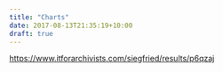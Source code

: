 ```yaml
---
title: "Charts"
date: 2017-08-13T21:35:19+10:00
draft: true
---
```


https://www.itforarchivists.com/siegfried/results/p6qzaj